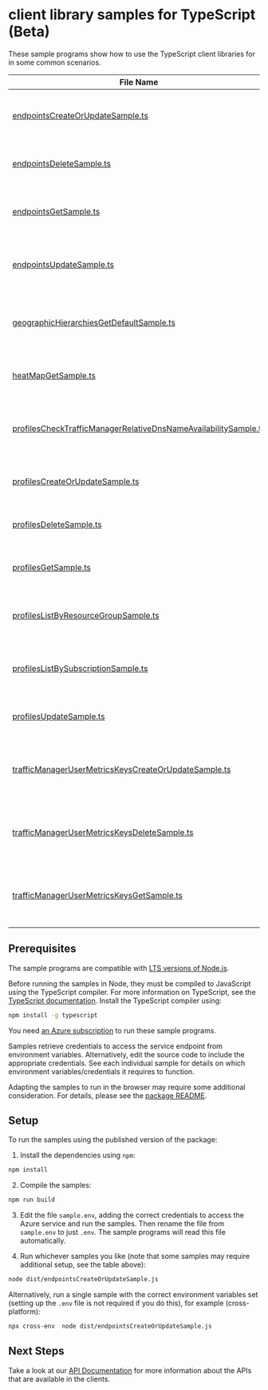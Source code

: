 # client library samples for TypeScript (Beta)

These sample programs show how to use the TypeScript client libraries for in some common scenarios.

| **File Name**                                                                                                                   | **Description**                                                                                                                                                                                                                                   |
| ------------------------------------------------------------------------------------------------------------------------------- | ------------------------------------------------------------------------------------------------------------------------------------------------------------------------------------------------------------------------------------------------- |
| [endpointsCreateOrUpdateSample.ts][endpointscreateorupdatesample]                                                               | Create or update a Traffic Manager endpoint. x-ms-original-file: specification/trafficmanager/resource-manager/Microsoft.Network/preview/2022-04-01-preview/examples/Endpoint-PUT-External-WithAlwaysServe.json                                   |
| [endpointsDeleteSample.ts][endpointsdeletesample]                                                                               | Deletes a Traffic Manager endpoint. x-ms-original-file: specification/trafficmanager/resource-manager/Microsoft.Network/preview/2022-04-01-preview/examples/Endpoint-DELETE-External.json                                                         |
| [endpointsGetSample.ts][endpointsgetsample]                                                                                     | Gets a Traffic Manager endpoint. x-ms-original-file: specification/trafficmanager/resource-manager/Microsoft.Network/preview/2022-04-01-preview/examples/Endpoint-GET-External-WithGeoMapping.json                                                |
| [endpointsUpdateSample.ts][endpointsupdatesample]                                                                               | Update a Traffic Manager endpoint. x-ms-original-file: specification/trafficmanager/resource-manager/Microsoft.Network/preview/2022-04-01-preview/examples/Endpoint-PATCH-External-Target.json                                                    |
| [geographicHierarchiesGetDefaultSample.ts][geographichierarchiesgetdefaultsample]                                               | Gets the default Geographic Hierarchy used by the Geographic traffic routing method. x-ms-original-file: specification/trafficmanager/resource-manager/Microsoft.Network/preview/2022-04-01-preview/examples/GeographicHierarchy-GET-default.json |
| [heatMapGetSample.ts][heatmapgetsample]                                                                                         | Gets latest heatmap for Traffic Manager profile. x-ms-original-file: specification/trafficmanager/resource-manager/Microsoft.Network/preview/2022-04-01-preview/examples/HeatMap-GET.json                                                         |
| [profilesCheckTrafficManagerRelativeDnsNameAvailabilitySample.ts][profileschecktrafficmanagerrelativednsnameavailabilitysample] | Checks the availability of a Traffic Manager Relative DNS name. x-ms-original-file: specification/trafficmanager/resource-manager/Microsoft.Network/preview/2022-04-01-preview/examples/NameAvailabilityTest_NameAvailable-POST-example-21.json   |
| [profilesCreateOrUpdateSample.ts][profilescreateorupdatesample]                                                                 | Create or update a Traffic Manager profile. x-ms-original-file: specification/trafficmanager/resource-manager/Microsoft.Network/preview/2022-04-01-preview/examples/Profile-PUT-MultiValue.json                                                   |
| [profilesDeleteSample.ts][profilesdeletesample]                                                                                 | Deletes a Traffic Manager profile. x-ms-original-file: specification/trafficmanager/resource-manager/Microsoft.Network/preview/2022-04-01-preview/examples/Profile-DELETE.json                                                                    |
| [profilesGetSample.ts][profilesgetsample]                                                                                       | Gets a Traffic Manager profile. x-ms-original-file: specification/trafficmanager/resource-manager/Microsoft.Network/preview/2022-04-01-preview/examples/Profile-GET-WithEndpoints.json                                                            |
| [profilesListByResourceGroupSample.ts][profileslistbyresourcegroupsample]                                                       | Lists all Traffic Manager profiles within a resource group. x-ms-original-file: specification/trafficmanager/resource-manager/Microsoft.Network/preview/2022-04-01-preview/examples/Profile-GET-ByResourceGroup.json                              |
| [profilesListBySubscriptionSample.ts][profileslistbysubscriptionsample]                                                         | Lists all Traffic Manager profiles within a subscription. x-ms-original-file: specification/trafficmanager/resource-manager/Microsoft.Network/preview/2022-04-01-preview/examples/Profile-GET-BySubscription.json                                 |
| [profilesUpdateSample.ts][profilesupdatesample]                                                                                 | Update a Traffic Manager profile. x-ms-original-file: specification/trafficmanager/resource-manager/Microsoft.Network/preview/2022-04-01-preview/examples/Profile-PATCH-MonitorConfig.json                                                        |
| [trafficManagerUserMetricsKeysCreateOrUpdateSample.ts][trafficmanagerusermetricskeyscreateorupdatesample]                       | Create or update a subscription-level key used for Real User Metrics collection. x-ms-original-file: specification/trafficmanager/resource-manager/Microsoft.Network/preview/2022-04-01-preview/examples/TrafficManagerUserMetricsKeys-PUT.json   |
| [trafficManagerUserMetricsKeysDeleteSample.ts][trafficmanagerusermetricskeysdeletesample]                                       | Delete a subscription-level key used for Real User Metrics collection. x-ms-original-file: specification/trafficmanager/resource-manager/Microsoft.Network/preview/2022-04-01-preview/examples/TrafficManagerUserMetricsKeys-DELETE.json          |
| [trafficManagerUserMetricsKeysGetSample.ts][trafficmanagerusermetricskeysgetsample]                                             | Get the subscription-level key used for Real User Metrics collection. x-ms-original-file: specification/trafficmanager/resource-manager/Microsoft.Network/preview/2022-04-01-preview/examples/TrafficManagerUserMetricsKeys-GET.json              |

## Prerequisites

The sample programs are compatible with [LTS versions of Node.js](https://github.com/nodejs/release#release-schedule).

Before running the samples in Node, they must be compiled to JavaScript using the TypeScript compiler. For more information on TypeScript, see the [TypeScript documentation][typescript]. Install the TypeScript compiler using:

```bash
npm install -g typescript
```

You need [an Azure subscription][freesub] to run these sample programs.

Samples retrieve credentials to access the service endpoint from environment variables. Alternatively, edit the source code to include the appropriate credentials. See each individual sample for details on which environment variables/credentials it requires to function.

Adapting the samples to run in the browser may require some additional consideration. For details, please see the [package README][package].

## Setup

To run the samples using the published version of the package:

1. Install the dependencies using `npm`:

```bash
npm install
```

2. Compile the samples:

```bash
npm run build
```

3. Edit the file `sample.env`, adding the correct credentials to access the Azure service and run the samples. Then rename the file from `sample.env` to just `.env`. The sample programs will read this file automatically.

4. Run whichever samples you like (note that some samples may require additional setup, see the table above):

```bash
node dist/endpointsCreateOrUpdateSample.js
```

Alternatively, run a single sample with the correct environment variables set (setting up the `.env` file is not required if you do this), for example (cross-platform):

```bash
npx cross-env  node dist/endpointsCreateOrUpdateSample.js
```

## Next Steps

Take a look at our [API Documentation][apiref] for more information about the APIs that are available in the clients.

[endpointscreateorupdatesample]: https://github.com/Azure/azure-sdk-for-js/blob/main/sdk/trafficmanager/arm-trafficmanager/samples/v6-beta/typescript/src/endpointsCreateOrUpdateSample.ts
[endpointsdeletesample]: https://github.com/Azure/azure-sdk-for-js/blob/main/sdk/trafficmanager/arm-trafficmanager/samples/v6-beta/typescript/src/endpointsDeleteSample.ts
[endpointsgetsample]: https://github.com/Azure/azure-sdk-for-js/blob/main/sdk/trafficmanager/arm-trafficmanager/samples/v6-beta/typescript/src/endpointsGetSample.ts
[endpointsupdatesample]: https://github.com/Azure/azure-sdk-for-js/blob/main/sdk/trafficmanager/arm-trafficmanager/samples/v6-beta/typescript/src/endpointsUpdateSample.ts
[geographichierarchiesgetdefaultsample]: https://github.com/Azure/azure-sdk-for-js/blob/main/sdk/trafficmanager/arm-trafficmanager/samples/v6-beta/typescript/src/geographicHierarchiesGetDefaultSample.ts
[heatmapgetsample]: https://github.com/Azure/azure-sdk-for-js/blob/main/sdk/trafficmanager/arm-trafficmanager/samples/v6-beta/typescript/src/heatMapGetSample.ts
[profileschecktrafficmanagerrelativednsnameavailabilitysample]: https://github.com/Azure/azure-sdk-for-js/blob/main/sdk/trafficmanager/arm-trafficmanager/samples/v6-beta/typescript/src/profilesCheckTrafficManagerRelativeDnsNameAvailabilitySample.ts
[profilescreateorupdatesample]: https://github.com/Azure/azure-sdk-for-js/blob/main/sdk/trafficmanager/arm-trafficmanager/samples/v6-beta/typescript/src/profilesCreateOrUpdateSample.ts
[profilesdeletesample]: https://github.com/Azure/azure-sdk-for-js/blob/main/sdk/trafficmanager/arm-trafficmanager/samples/v6-beta/typescript/src/profilesDeleteSample.ts
[profilesgetsample]: https://github.com/Azure/azure-sdk-for-js/blob/main/sdk/trafficmanager/arm-trafficmanager/samples/v6-beta/typescript/src/profilesGetSample.ts
[profileslistbyresourcegroupsample]: https://github.com/Azure/azure-sdk-for-js/blob/main/sdk/trafficmanager/arm-trafficmanager/samples/v6-beta/typescript/src/profilesListByResourceGroupSample.ts
[profileslistbysubscriptionsample]: https://github.com/Azure/azure-sdk-for-js/blob/main/sdk/trafficmanager/arm-trafficmanager/samples/v6-beta/typescript/src/profilesListBySubscriptionSample.ts
[profilesupdatesample]: https://github.com/Azure/azure-sdk-for-js/blob/main/sdk/trafficmanager/arm-trafficmanager/samples/v6-beta/typescript/src/profilesUpdateSample.ts
[trafficmanagerusermetricskeyscreateorupdatesample]: https://github.com/Azure/azure-sdk-for-js/blob/main/sdk/trafficmanager/arm-trafficmanager/samples/v6-beta/typescript/src/trafficManagerUserMetricsKeysCreateOrUpdateSample.ts
[trafficmanagerusermetricskeysdeletesample]: https://github.com/Azure/azure-sdk-for-js/blob/main/sdk/trafficmanager/arm-trafficmanager/samples/v6-beta/typescript/src/trafficManagerUserMetricsKeysDeleteSample.ts
[trafficmanagerusermetricskeysgetsample]: https://github.com/Azure/azure-sdk-for-js/blob/main/sdk/trafficmanager/arm-trafficmanager/samples/v6-beta/typescript/src/trafficManagerUserMetricsKeysGetSample.ts
[apiref]: https://docs.microsoft.com/javascript/api/@azure/arm-trafficmanager?view=azure-node-preview
[freesub]: https://azure.microsoft.com/free/
[package]: https://github.com/Azure/azure-sdk-for-js/tree/main/sdk/trafficmanager/arm-trafficmanager/README.md
[typescript]: https://www.typescriptlang.org/docs/home.html